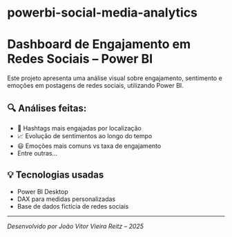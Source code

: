 # powerbi-social-media-analytics
# Dashboard de Engajamento em Redes Sociais – Power BI

Este projeto apresenta uma análise visual sobre engajamento, sentimento e emoções em postagens de redes sociais, utilizando Power BI.

## 🔍 Análises feitas:
- 📍 Hashtags mais engajadas por localização
- 📈 Evolução de sentimentos ao longo do tempo
- 😃 Emoções mais comuns vs taxa de engajamento
- Entre outras...

## 💡 Tecnologias usadas
- Power BI Desktop
- DAX para medidas personalizadas
- Base de dados fictícia de redes sociais

---
*Desenvolvido por João Vitor Vieira Reitz – 2025*
